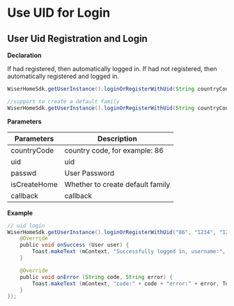 # Use UID for Login

## User Uid Registration and Login

**Declaration**

If had registered, then automatically logged in. If had not registered, then automatically registered and logged in.

```java
WiserHomeSdk.getUserInstance().loginOrRegisterWithUid(String countryCode, String uid, String passwd, ILoginCallback callback);

//support to create a default family
WiserHomeSdk.getUserInstance().loginOrRegisterWithUid(String countryCode, String uid, String passwd, boolean isCreateHome, IUidLoginCallback callback);
```
**Parameters**

|Parameters | Description |
| ---- | ---- |
|countryCode | country code, for example: 86 |
| uid | uid |
| passwd | User Password |
| isCreateHome | Whether to create default family |
| callback | callback |

**Example**

```java
// uid login
WiserHomeSdk.getUserInstance().loginOrRegisterWithUid("86", "1234", "123456", new ILoginCallback () {
    @Override
    public void onSuccess (User user) {
        Toast.makeText (mContext, "Successfully logged in, username:", Toast.LENGTH_SHORT) .show ();
    }

    @Override
    public void onError (String code, String error) {
        Toast.makeText (mContext, "code:" + code + "error:" + error, Toast.LENGTH_SHORT) .show ();
    }
});
```